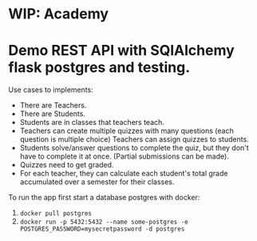 # WIP: Academy

# Demo REST API with SQlAlchemy flask postgres and testing.

Use cases to implements:

*   There are Teachers.
*   There are Students.
*   Students are in classes that teachers teach.
*   Teachers can create multiple quizzes with many questions (each question is multiple choice) Teachers can assign quizzes to students.
*   Students solve/answer questions to complete the quiz, but they don't have to complete it at once. (Partial submissions can be made).
*   Quizzes need to get graded.
*   For each teacher, they can calculate each student's total grade accumulated over a semester for their classes.

To run the app first start a database postgres with docker:
1.   `docker pull postgres`
2.   `docker run -p 5432:5432 --name some-postgres -e POSTGRES_PASSWORD=mysecretpassword -d postgres`

